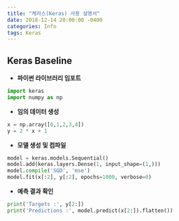 ```yaml
---
title: "케라스(Keras) 사용 설명서"
date: 2018-12-14 20:00:00 -0400
categories: Info
tags: Keras
---
```

## Keras Baseline

* **파이썬 라이브러리 임포트**

```python
import keras
import numpy as np
```

* **임의 데이터 생성**

```python
x = np.array([0,1,2,3,4])
y = 2 * x + 1
```

* **모델 생성 및 컴파일**

```python
model = keras.models.Sequential()
model.add(keras.layers.Dense(1, input_shape=(1,)))
model.compile('SGD', 'mse')
model.fit(x[:2], y[:2], epochs=1000, verbose=0)
```

* **예측 결과 확인**

```python
print('Targets :', y[2:])
print('Predictions :', model.predict(x[2:]).flatten())
```
